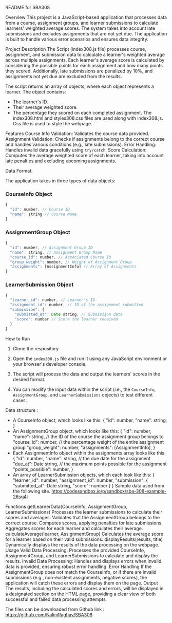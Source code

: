 README for SBA308

Overview
This project is a JavaScript-based application that processes data from a course, assignment groups, and learner submissions to calculate learners' weighted average scores. The system takes into account late submissions and excludes assignments that are not yet due. The application is built to handle various error scenarios and ensures data integrity.

Project Description
The Script (index308.js file) processes course, assignment, and submission data to calculate a learner's weighted average across multiple assignments. Each learner's average score is calculated by considering the possible points for each assignment and how many points they scored. Additionally, late submissions are penalized by 10%, and assignments not yet due are excluded from the results.

The script returns an array of objects, where each object represents a learner. The object contains:
- The learner's ID.
- Their average weighted score.
- The percentage they scored on each completed assignment.
The index308.html and styles308.css files are used along with index308.js.
Css file is used to style the webpage.

Features
 Course Info Validation: Validates the course data provided.
 Assignment Validation: Checks if assignments belong to the correct course and handles various conditions (e.g., late submissions).
 Error Handling: Handles invalid data gracefully using `try/catch`.
 Score Calculation: Computes the average weighted score of each learner, taking into account late penalties and excluding upcoming assignments.

 Data Format:

The application takes in three types of data objects:

### CourseInfo Object

```javascript
{
  "id": number, // Course ID
  "name": string // Course Name
}
```

### AssignmentGroup Object

```javascript
{
  "id": number, // Assignment Group ID
  "name": string, // Assignment Group Name
  "course_id": number, // Associated Course ID
  "group_weight": number, // Weight of Assignment Group
  "assignments": [AssignmentInfo] // Array of Assignments
}
```

### LearnerSubmission Object

```javascript
{
  "learner_id": number, // Learner's ID
  "assignment_id": number, // ID of the assignment submitted
  "submission": {
    "submitted_at": Date string, // Submission date
    "score": number // Score the learner received
  }
}
```

 How to Run

1. Clone the respository
2. Open the `index308.js` file and run it using any JavaScript environment or your browser's developer console.

3. The script will process the data and output the learners' scores in the desired format.

4. You can modify the input data within the script (i.e., the `CourseInfo`, `AssignmentGroup`, and `LearnerSubmissions` objects) to test different cases.

 
 Data structure :
* A CourseInfo object, which looks like this:
{
"id": number,
"name": string,
}
* An AssignmentGroup object, which looks like this:
{
"id": number,
"name": string,
// the ID of the course the assignment group belongs to
"course_id": number,
// the percentage weight of the entire assignment group
"group_weight": number,
"assignments": [AssignmentInfo],
}
* Each AssignmentInfo object within the assignments array looks like this:
{
"id": number,
"name": string,
// the due date for the assignment
"due_at": Date string,
// the maximum points possible for the assignment
"points_possible": number,
}
* An array of LearnerSubmission objects, which each look like this:
{
"learner_id": number,
"assignment_id": number,
"submission": {
"submitted_at": Date string,
"score": number
}
}
Sample data used from the following site.
 https://codesandbox.io/p/sandbox/sba-308-example-26sg4j

Functions
getLearnerData(CourseInfo, AssignmentGroup, LearnerSubmissions)
Processes the learner submissions to calculate their scores and averages.
Validates that the AssignmentGroup belongs to the correct course.
Computes scores, applying penalties for late submissions.
Aggregates scores for each learner and calculates their average.
calculateAverage(learner, AssignmentGroup)
Calculates the average score for a learner based on their valid submissions.
displayResults(results, title)
Dynamically displays the results of the data processing on the webpage.
Usage
Valid Data Processing:
Processes the provided CourseInfo, AssignmentGroup, and LearnerSubmissions to calculate and display the results.
Invalid Data Processing:
Handles and displays errors when invalid data is provided, ensuring robust error handling.
Error Handling
If the AssignmentGroup does not match the CourseInfo, or if there are invalid submissions (e.g., non-existent assignments, negative scores), the application will catch these errors and display them on the page.
Output
The results, including the calculated scores and errors, will be displayed in a designated section on the HTML page, providing a clear view of both successful and failed data processing attempts.

The files can be downloaded from 
Github link : https://github.com/NaliniRaghav/SBA308

